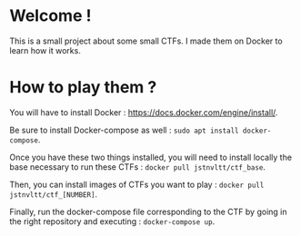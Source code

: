 # Welcome !
This is a small project about some small CTFs. I made them on Docker to learn how it works.

# How to play them ?
You will have to install Docker : https://docs.docker.com/engine/install/.

Be sure to install Docker-compose as well : `sudo apt install docker-compose`.

Once you have these two things installed, you will need to install locally the base necessary to run these CTFs : `docker pull jstnvltt/ctf_base`.

Then, you can install images of CTFs you want to play : `docker pull jstnvltt/ctf_[NUMBER]`.

Finally, run the docker-compose file corresponding to the CTF by going in the right repository and executing : `docker-compose up`.


